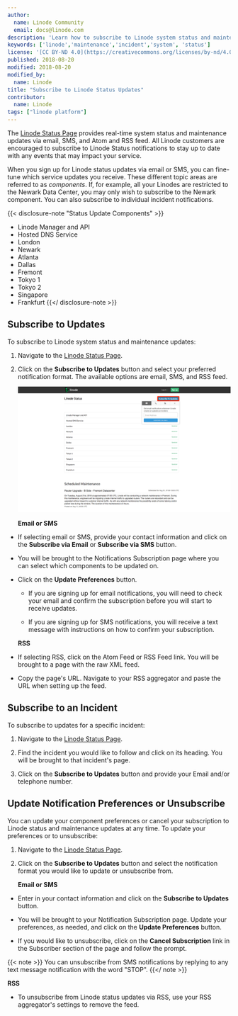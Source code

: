 ```yaml
---
author:
  name: Linode Community
  email: docs@linode.com
description: 'Learn how to subscribe to Linode system status and maintenance updates.'
keywords: ['linode','maintenance','incident','system', 'status']
license: '[CC BY-ND 4.0](https://creativecommons.org/licenses/by-nd/4.0)'
published: 2018-08-20
modified: 2018-08-20
modified_by:
  name: Linode
title: "Subscribe to Linode Status Updates"
contributor:
  name: Linode
tags: ["linode platform"]
---
```

The [Linode Status Page](https://status.linode.com/) provides real-time system status and maintenance updates via email, SMS, and Atom and RSS feed. All Linode customers are encouraged to subscribe to Linode Status notifications to stay up to date with any events that may impact your service.

When you sign up for Linode status updates via email or SMS, you can fine-tune which service updates you receive. These different topic areas are referred to as *components*. If, for example, all your Linodes are restricted to the Newark Data Center, you may only wish to subscribe to the Newark component. You can also subscribe to individual incident notifications.

{{< disclosure-note "Status Update Components" >}}

- Linode Manager and API
- Hosted DNS Service
- London
- Newark
- Atlanta
- Dallas
- Fremont
- Tokyo 1
- Tokyo 2
- Singapore
- Frankfurt
{{</ disclosure-note >}}

## Subscribe to Updates

To subscribe to Linode system status and maintenance updates:

1. Navigate to the [Linode Status Page](https://status.linode.com/).

1. Click on the **Subscribe to Updates** button and select your preferred notification format. The available options are email, SMS, and RSS feed.

    ![Subscribe to Linode status updates.](status-subscribe.png "Subscribe to Linode status updates.")

    **Email or SMS**

- If selecting email or SMS, provide your contact information and click on the **Subscribe via Email** or **Subscribe via SMS** button.

- You will be brought to the Notifications Subscription page where you can select which components to be updated on.

- Click on the **Update Preferences** button.

    - If you are signing up for email notifications, you will need to check your email and confirm the subscription before you will start to receive updates.


    - If you are signing up for SMS notifications, you will receive a text message with instructions on how to confirm your subscription.

    **RSS**
- If selecting RSS, click on the Atom Feed or RSS Feed link. You will be brought to a page with the raw XML feed.

- Copy the page's URL. Navigate to your RSS aggregator and paste the URL when setting up the feed.

## Subscribe to an Incident

To subscribe to updates for a specific incident:

1. Navigate to the [Linode Status Page](https://status.linode.com/).

1. Find the incident you would like to follow and click on its heading. You will be brought to that incident's page.

1. Click on the **Subscribe to Updates** button and provide your Email and/or telephone number.


## Update Notification Preferences or Unsubscribe

You can update your component preferences or cancel your subscription to Linode status and maintenance updates at any time. To update your preferences or to unsubscribe:

1. Navigate to the [Linode Status Page](https://status.linode.com/).

1. Click on the **Subscribe to Updates** button and select the notification format you would like to update or unsubscribe from.

    **Email or SMS**

- Enter in your contact information and click on the **Subscribe to Updates** button.

- You will be brought to your Notification Subscription page. Update your preferences, as needed, and click on the **Update Preferences** button.

- If you would like to unsubscribe, click on the **Cancel Subscription** link in the Subscriber section of the page and follow the prompt.

{{< note >}}
You can unsubscribe from SMS notifications by replying to any text message notification with the word "STOP".
{{</ note >}}

**RSS**

- To unsubscribe from Linode status updates via RSS, use your RSS aggregator's settings to remove the feed.